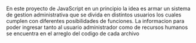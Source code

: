 En este proyecto de JavaScript en un principio la idea es armar un sistema de gestion administrativa que se divida en distintos usuarios los cuales cumplen con diferentes posibilidades de funciones. La informacion para poder ingresar tanto al usuario administrador como de recursos humanos se encuentra en el arreglo del codigo de cada archivo

